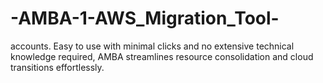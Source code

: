# -AMBA-1-AWS_Migration_Tool-
accounts. Easy to use with minimal clicks and no extensive technical knowledge required, AMBA streamlines resource consolidation and cloud transitions effortlessly.
